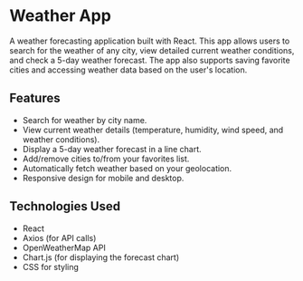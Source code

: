 # Weather App

A weather forecasting application built with React. This app allows users to search for the weather of any city, view detailed current weather conditions, and check a 5-day weather forecast. The app also supports saving favorite cities and accessing weather data based on the user's location.

## Features

- Search for weather by city name.
- View current weather details (temperature, humidity, wind speed, and weather conditions).
- Display a 5-day weather forecast in a line chart.
- Add/remove cities to/from your favorites list.
- Automatically fetch weather based on your geolocation.
- Responsive design for mobile and desktop.

## Technologies Used

- React
- Axios (for API calls)
- OpenWeatherMap API
- Chart.js (for displaying the forecast chart)
- CSS for styling

